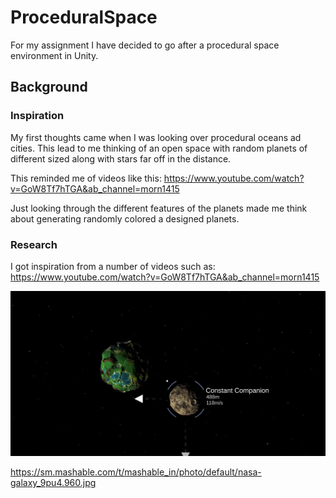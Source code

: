 # ProceduralSpace
For my assignment I have decided to go after a procedural space environment in Unity.

## Background

### Inspiration

My first thoughts came when I was looking over procedural oceans ad cities. This lead to me thinking of an open 
space with random planets of different sized along with stars far off in the distance.

This reminded me of videos like this:
https://www.youtube.com/watch?v=GoW8Tf7hTGA&ab_channel=morn1415

Just looking through the different features of the planets made me think about generating randomly colored a designed planets.



### Research

I got inspiration from a number of videos such as:
https://www.youtube.com/watch?v=GoW8Tf7hTGA&ab_channel=morn1415

![GitHub Logo](/images/space.jpg)

https://sm.mashable.com/t/mashable_in/photo/default/nasa-galaxy_9pu4.960.jpg
